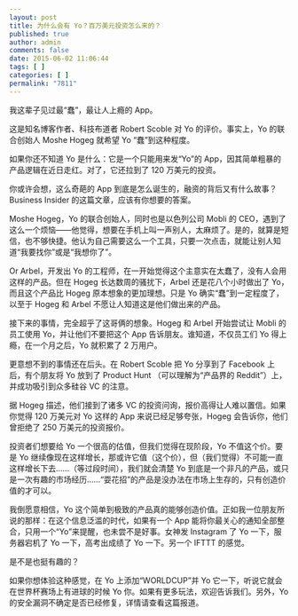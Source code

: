 ```yaml
---
layout: post
title: 为什么会有 Yo？百万美元投资怎么来的？
published: true
author: admin
comments: false
date: 2015-06-02 11:06:44
tags: [ ]
categories: [ ]
permalink: "7811"
---
```



我这辈子见过最“蠢”，最让人上瘾的 App。

这是知名博客作者、科技布道者 Robert Scoble 对 Yo 的评价。事实上，Yo 的联合创始人 Moshe Hogeg 就希望 Yo “蠢”到这种程度。

如果你还不知道 Yo 是什么：它是一个只能用来发“Yo”的 App，因其简单粗暴的产品逻辑在近日走红。对了，它还拉到了 120 万美元的投资。

你或许会想，这么奇葩的 App 到底是怎么诞生的，融资的背后又有什么故事？Business Insider 的这篇文章，应该有你想要的答案。

Moshe Hogeg，Yo 的联合创始人，同时也是以色列公司 Mobli 的 CEO，遇到了这么一个烦恼——他觉得，想要在手机上叫一声别人，太麻烦了。是的，就算是短信，也不够快捷。他认为自己需要这么一个工具，只要一次点击，就能让别人知道“我要找你”或是“我想你了”。

Or Arbel，开发出 Yo 的工程师，在一开始觉得这个主意实在太蠢了，没有人会用这样的产品。但在 Hogeg 长达数周的骚扰下，Arbel 还是花八个小时做出了 Yo，而且这个产品比 Hogeg 原本想象的更加理想。只是 Yo 确实“蠢”到一定程度了，以至于 Hogeg 和 Arbel 不愿让人知道这是他们做出来的产品。

接下来的事情，完全超乎了这哥俩的想象。Hogeg 和 Arbel 开始尝试让 Mobli 的员工使用 Yo，并让他们不要把这个 App 告诉朋友。谁知道，不仅员工们 Yo 得上瘾，在一个月之后，Yo 就积累了 2 万用户。

更意想不到的事情还在后头。在 Robert Scoble 把 Yo 分享到了 Facebook 上后，有个朋友将 Yo 放到了 Product Hunt （可以理解为“产品界的 Reddit”）上，并成功吸引到众多硅谷 VC 的注意。

据 Hogeg 描述，他们接到了诸多 VC 的投资问询，报价高得让人难以置信。如果你觉得 120 万美元对 Yo 这样的 App 来说已经足够夸张，Hogeg 会告诉你，他们曾拒绝了 250 万美元的投资报价。

投资者们想要给 Yo 一个很高的估值，但我们觉得在现阶段，Yo 不值这个价。要是 Yo 继续像现在这样增长，那或许它值（这个价），但（我们觉得）不可能一直这样增长下去……（等过段时间），我们就会清楚 Yo 到底是一个非凡的产品，或只是一次有趣的市场经历……“耍花招”的产品是没办法在市场上生存的，只有创造价值的才可以。

我倒愿意相信，Yo 这个简单到极致的产品真的能够创造价值。正如我一位朋友所说的那样：在这个信息泛滥的时代，如果有一个 App 能将你最关心的通知全部整合，只用一个“Yo”来提醒，也未尝不是好事。女神发 Instagram 了 Yo 一下，服务器宕机了 Yo 一下，高考出成绩了 Yo 一下。另一个 IFTTT 的感觉。

是不是也挺有趣的？

如果你想体验这种感觉，在 Yo 上添加“WORLDCUP”并 Yo 它一下，听说它就会在世界杯赛场上有进球的时候 Yo 你。如果有更多玩法，欢迎告诉我们。另外，Yo 的安全漏洞不确定是否已经修复，详情请查看这篇报道。